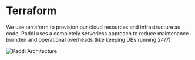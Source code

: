 # Terraform

We use terraform to provision our cloud resources and infrastructure as code. Paddi uses a completely serverless approach to reduce maintenance burnden and operational overheads (like keeping DBs running 24/7)

![Paddi Architecture](https://lucid.app/publicSegments/view/0b417f2b-54a9-47e7-b86f-79f46a283370/image.png)
